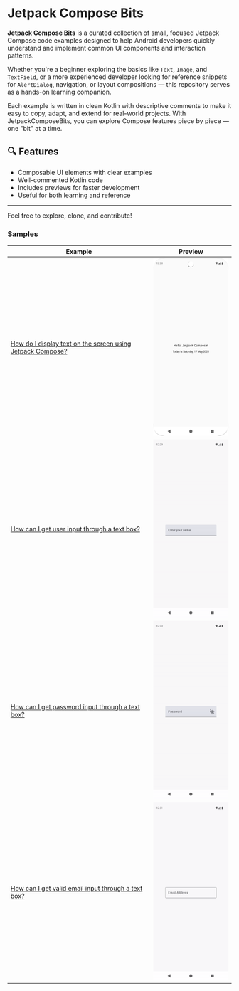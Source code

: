 # Jetpack Compose Bits

**Jetpack Compose Bits** is a curated collection of small, focused Jetpack Compose code examples designed to help Android developers quickly understand and implement common UI components and interaction patterns.

Whether you're a beginner exploring the basics like `Text`, `Image`, and `TextField`, or a more experienced developer looking for reference snippets for `AlertDialog`, navigation, or layout compositions — this repository serves as a hands-on learning companion.

Each example is written in clean Kotlin with descriptive comments to make it easy to copy, adapt, and extend for real-world projects. With JetpackComposeBits, you can explore Compose features piece by piece — one "bit" at a time.

## 🔍 Features

- Composable UI elements with clear examples
- Well-commented Kotlin code
- Includes previews for faster development
- Useful for both learning and reference

---

Feel free to explore, clone, and contribute!

### Samples

| Example                                                                                                                                                                                                                               | Preview                                                                       |
|---------------------------------------------------------------------------------------------------------------------------------------------------------------------------------------------------------------------------------------|-------------------------------------------------------------------------------|
| [How do I display text on the screen using Jetpack Compose?](https://github.com/ChintanRathod/JetpackComoseBits/blob/main/app/src/main/java/com/jetpack/compse/example/text/SimpleTextGreetings.kt)                                   | <img src ="screenshots/simple_text_example.png" width=214 height=400>         |
| [How can I get user input through a text box?](https://github.com/ChintanRathod/JetpackComoseBits/blob/d05f8841ad017b15b3b6947b23f0dc4af77f19ec/app/src/main/java/com/jetpack/compse/example/text/TextField.kt#L82C5-L82C26)          | <img src ="screenshots/basic_text_field_example.gif" width=214 height=400>    |
| [How can I get password input through a text box?](https://github.com/ChintanRathod/JetpackComoseBits/blob/d05f8841ad017b15b3b6947b23f0dc4af77f19ec/app/src/main/java/com/jetpack/compse/example/text/TextField.kt#L104C5-L104C29)    | <img src ="screenshots/password_text_field_example.gif" width=214 height=400> |
| [How can I get valid email input through a text box?](https://github.com/ChintanRathod/JetpackComoseBits/blob/d05f8841ad017b15b3b6947b23f0dc4af77f19ec/app/src/main/java/com/jetpack/compse/example/text/TextField.kt#L133C5-L133C33) | <img src ="screenshots/email_text_field_example.gif" width=214 height=400>    |